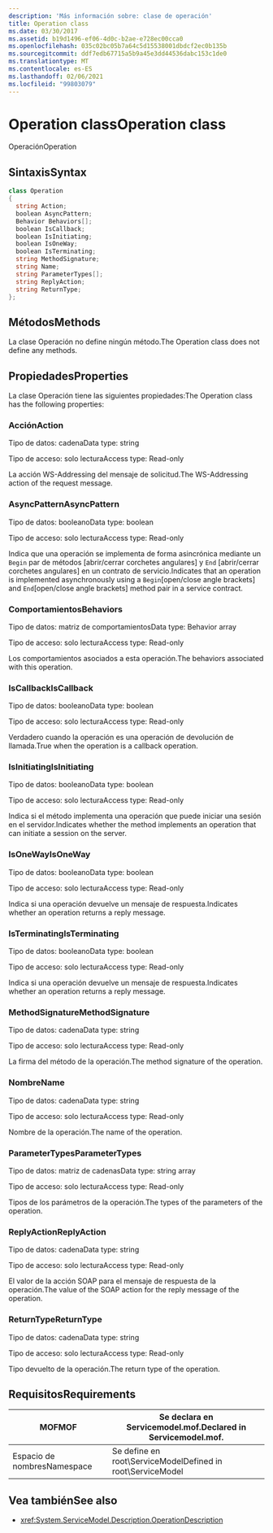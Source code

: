 ```yaml
---
description: 'Más información sobre: clase de operación'
title: Operation class
ms.date: 03/30/2017
ms.assetid: b19d1496-ef06-4d0c-b2ae-e728ec00cca0
ms.openlocfilehash: 035c02bc05b7a64c5d15538001dbdcf2ec0b135b
ms.sourcegitcommit: ddf7edb67715a5b9a45e3dd44536dabc153c1de0
ms.translationtype: MT
ms.contentlocale: es-ES
ms.lasthandoff: 02/06/2021
ms.locfileid: "99803079"
---
```

# <a name="operation-class"></a><span data-ttu-id="f7428-103">Operation class</span><span class="sxs-lookup"><span data-stu-id="f7428-103">Operation class</span></span>

<span data-ttu-id="f7428-104">Operación</span><span class="sxs-lookup"><span data-stu-id="f7428-104">Operation</span></span>  
  
## <a name="syntax"></a><span data-ttu-id="f7428-105">Sintaxis</span><span class="sxs-lookup"><span data-stu-id="f7428-105">Syntax</span></span>  
  
```csharp
class Operation  
{  
  string Action;  
  boolean AsyncPattern;  
  Behavior Behaviors[];  
  boolean IsCallback;  
  boolean IsInitiating;  
  boolean IsOneWay;  
  boolean IsTerminating;  
  string MethodSignature;  
  string Name;  
  string ParameterTypes[];  
  string ReplyAction;  
  string ReturnType;  
};  
```  
  
## <a name="methods"></a><span data-ttu-id="f7428-106">Métodos</span><span class="sxs-lookup"><span data-stu-id="f7428-106">Methods</span></span>  

 <span data-ttu-id="f7428-107">La clase Operación no define ningún método.</span><span class="sxs-lookup"><span data-stu-id="f7428-107">The Operation class does not define any methods.</span></span>  
  
## <a name="properties"></a><span data-ttu-id="f7428-108">Propiedades</span><span class="sxs-lookup"><span data-stu-id="f7428-108">Properties</span></span>  

 <span data-ttu-id="f7428-109">La clase Operación tiene las siguientes propiedades:</span><span class="sxs-lookup"><span data-stu-id="f7428-109">The Operation class has the following properties:</span></span>  
  
### <a name="action"></a><span data-ttu-id="f7428-110">Acción</span><span class="sxs-lookup"><span data-stu-id="f7428-110">Action</span></span>  

 <span data-ttu-id="f7428-111">Tipo de datos: cadena</span><span class="sxs-lookup"><span data-stu-id="f7428-111">Data type: string</span></span>  
  
 <span data-ttu-id="f7428-112">Tipo de acceso: solo lectura</span><span class="sxs-lookup"><span data-stu-id="f7428-112">Access type: Read-only</span></span>  
  
 <span data-ttu-id="f7428-113">La acción WS-Addressing del mensaje de solicitud.</span><span class="sxs-lookup"><span data-stu-id="f7428-113">The WS-Addressing action of the request message.</span></span>  
  
### <a name="asyncpattern"></a><span data-ttu-id="f7428-114">AsyncPattern</span><span class="sxs-lookup"><span data-stu-id="f7428-114">AsyncPattern</span></span>  

 <span data-ttu-id="f7428-115">Tipo de datos: booleano</span><span class="sxs-lookup"><span data-stu-id="f7428-115">Data type: boolean</span></span>  
  
 <span data-ttu-id="f7428-116">Tipo de acceso: solo lectura</span><span class="sxs-lookup"><span data-stu-id="f7428-116">Access type: Read-only</span></span>  
  
 <span data-ttu-id="f7428-117">Indica que una operación se implementa de forma asincrónica mediante un `Begin` par de métodos [abrir/cerrar corchetes angulares] y `End` [abrir/cerrar corchetes angulares] en un contrato de servicio.</span><span class="sxs-lookup"><span data-stu-id="f7428-117">Indicates that an operation is implemented asynchronously using a `Begin`[open/close angle brackets] and `End`[open/close angle brackets] method pair in a service contract.</span></span>  
  
### <a name="behaviors"></a><span data-ttu-id="f7428-118">Comportamientos</span><span class="sxs-lookup"><span data-stu-id="f7428-118">Behaviors</span></span>  

 <span data-ttu-id="f7428-119">Tipo de datos: matriz de comportamientos</span><span class="sxs-lookup"><span data-stu-id="f7428-119">Data type: Behavior array</span></span>  
  
 <span data-ttu-id="f7428-120">Tipo de acceso: solo lectura</span><span class="sxs-lookup"><span data-stu-id="f7428-120">Access type: Read-only</span></span>  
  
 <span data-ttu-id="f7428-121">Los comportamientos asociados a esta operación.</span><span class="sxs-lookup"><span data-stu-id="f7428-121">The behaviors associated with this operation.</span></span>  
  
### <a name="iscallback"></a><span data-ttu-id="f7428-122">IsCallback</span><span class="sxs-lookup"><span data-stu-id="f7428-122">IsCallback</span></span>  

 <span data-ttu-id="f7428-123">Tipo de datos: booleano</span><span class="sxs-lookup"><span data-stu-id="f7428-123">Data type: boolean</span></span>  
  
 <span data-ttu-id="f7428-124">Tipo de acceso: solo lectura</span><span class="sxs-lookup"><span data-stu-id="f7428-124">Access type: Read-only</span></span>  
  
 <span data-ttu-id="f7428-125">Verdadero cuando la operación es una operación de devolución de llamada.</span><span class="sxs-lookup"><span data-stu-id="f7428-125">True when the operation is a callback operation.</span></span>  
  
### <a name="isinitiating"></a><span data-ttu-id="f7428-126">IsInitiating</span><span class="sxs-lookup"><span data-stu-id="f7428-126">IsInitiating</span></span>  

 <span data-ttu-id="f7428-127">Tipo de datos: booleano</span><span class="sxs-lookup"><span data-stu-id="f7428-127">Data type: boolean</span></span>  
  
 <span data-ttu-id="f7428-128">Tipo de acceso: solo lectura</span><span class="sxs-lookup"><span data-stu-id="f7428-128">Access type: Read-only</span></span>  
  
 <span data-ttu-id="f7428-129">Indica si el método implementa una operación que puede iniciar una sesión en el servidor.</span><span class="sxs-lookup"><span data-stu-id="f7428-129">Indicates whether the method implements an operation that can initiate a session on the server.</span></span>  
  
### <a name="isoneway"></a><span data-ttu-id="f7428-130">IsOneWay</span><span class="sxs-lookup"><span data-stu-id="f7428-130">IsOneWay</span></span>  

 <span data-ttu-id="f7428-131">Tipo de datos: booleano</span><span class="sxs-lookup"><span data-stu-id="f7428-131">Data type: boolean</span></span>  
  
 <span data-ttu-id="f7428-132">Tipo de acceso: solo lectura</span><span class="sxs-lookup"><span data-stu-id="f7428-132">Access type: Read-only</span></span>  
  
 <span data-ttu-id="f7428-133">Indica si una operación devuelve un mensaje de respuesta.</span><span class="sxs-lookup"><span data-stu-id="f7428-133">Indicates whether an operation returns a reply message.</span></span>  
  
### <a name="isterminating"></a><span data-ttu-id="f7428-134">IsTerminating</span><span class="sxs-lookup"><span data-stu-id="f7428-134">IsTerminating</span></span>  

 <span data-ttu-id="f7428-135">Tipo de datos: booleano</span><span class="sxs-lookup"><span data-stu-id="f7428-135">Data type: boolean</span></span>  
  
 <span data-ttu-id="f7428-136">Tipo de acceso: solo lectura</span><span class="sxs-lookup"><span data-stu-id="f7428-136">Access type: Read-only</span></span>  
  
 <span data-ttu-id="f7428-137">Indica si una operación devuelve un mensaje de respuesta.</span><span class="sxs-lookup"><span data-stu-id="f7428-137">Indicates whether an operation returns a reply message.</span></span>  
  
### <a name="methodsignature"></a><span data-ttu-id="f7428-138">MethodSignature</span><span class="sxs-lookup"><span data-stu-id="f7428-138">MethodSignature</span></span>  

 <span data-ttu-id="f7428-139">Tipo de datos: cadena</span><span class="sxs-lookup"><span data-stu-id="f7428-139">Data type: string</span></span>  
  
 <span data-ttu-id="f7428-140">Tipo de acceso: solo lectura</span><span class="sxs-lookup"><span data-stu-id="f7428-140">Access type: Read-only</span></span>  
  
 <span data-ttu-id="f7428-141">La firma del método de la operación.</span><span class="sxs-lookup"><span data-stu-id="f7428-141">The method signature of the operation.</span></span>  
  
### <a name="name"></a><span data-ttu-id="f7428-142">Nombre</span><span class="sxs-lookup"><span data-stu-id="f7428-142">Name</span></span>  

 <span data-ttu-id="f7428-143">Tipo de datos: cadena</span><span class="sxs-lookup"><span data-stu-id="f7428-143">Data type: string</span></span>  
  
 <span data-ttu-id="f7428-144">Tipo de acceso: solo lectura</span><span class="sxs-lookup"><span data-stu-id="f7428-144">Access type: Read-only</span></span>  
  
 <span data-ttu-id="f7428-145">Nombre de la operación.</span><span class="sxs-lookup"><span data-stu-id="f7428-145">The name of the operation.</span></span>  
  
### <a name="parametertypes"></a><span data-ttu-id="f7428-146">ParameterTypes</span><span class="sxs-lookup"><span data-stu-id="f7428-146">ParameterTypes</span></span>  

 <span data-ttu-id="f7428-147">Tipo de datos: matriz de cadenas</span><span class="sxs-lookup"><span data-stu-id="f7428-147">Data type: string array</span></span>  
  
 <span data-ttu-id="f7428-148">Tipo de acceso: solo lectura</span><span class="sxs-lookup"><span data-stu-id="f7428-148">Access type: Read-only</span></span>  
  
 <span data-ttu-id="f7428-149">Tipos de los parámetros de la operación.</span><span class="sxs-lookup"><span data-stu-id="f7428-149">The types of the parameters of the operation.</span></span>  
  
### <a name="replyaction"></a><span data-ttu-id="f7428-150">ReplyAction</span><span class="sxs-lookup"><span data-stu-id="f7428-150">ReplyAction</span></span>  

 <span data-ttu-id="f7428-151">Tipo de datos: cadena</span><span class="sxs-lookup"><span data-stu-id="f7428-151">Data type: string</span></span>  
  
 <span data-ttu-id="f7428-152">Tipo de acceso: solo lectura</span><span class="sxs-lookup"><span data-stu-id="f7428-152">Access type: Read-only</span></span>  
  
 <span data-ttu-id="f7428-153">El valor de la acción SOAP para el mensaje de respuesta de la operación.</span><span class="sxs-lookup"><span data-stu-id="f7428-153">The value of the SOAP action for the reply message of the operation.</span></span>  
  
### <a name="returntype"></a><span data-ttu-id="f7428-154">ReturnType</span><span class="sxs-lookup"><span data-stu-id="f7428-154">ReturnType</span></span>  

 <span data-ttu-id="f7428-155">Tipo de datos: cadena</span><span class="sxs-lookup"><span data-stu-id="f7428-155">Data type: string</span></span>  
  
 <span data-ttu-id="f7428-156">Tipo de acceso: solo lectura</span><span class="sxs-lookup"><span data-stu-id="f7428-156">Access type: Read-only</span></span>  
  
 <span data-ttu-id="f7428-157">Tipo devuelto de la operación.</span><span class="sxs-lookup"><span data-stu-id="f7428-157">The return type of the operation.</span></span>  
  
## <a name="requirements"></a><span data-ttu-id="f7428-158">Requisitos</span><span class="sxs-lookup"><span data-stu-id="f7428-158">Requirements</span></span>  
  
|<span data-ttu-id="f7428-159">MOF</span><span class="sxs-lookup"><span data-stu-id="f7428-159">MOF</span></span>|<span data-ttu-id="f7428-160">Se declara en Servicemodel.mof.</span><span class="sxs-lookup"><span data-stu-id="f7428-160">Declared in Servicemodel.mof.</span></span>|  
|---------|-----------------------------------|  
|<span data-ttu-id="f7428-161">Espacio de nombres</span><span class="sxs-lookup"><span data-stu-id="f7428-161">Namespace</span></span>|<span data-ttu-id="f7428-162">Se define en root\ServiceModel</span><span class="sxs-lookup"><span data-stu-id="f7428-162">Defined in root\ServiceModel</span></span>|  
  
## <a name="see-also"></a><span data-ttu-id="f7428-163">Vea también</span><span class="sxs-lookup"><span data-stu-id="f7428-163">See also</span></span>

- <xref:System.ServiceModel.Description.OperationDescription>
